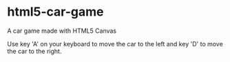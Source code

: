 # html5-car-game
A car game made with HTML5 Canvas

Use key 'A' on your keyboard to move the car to the left and key 'D' to move the car to the right.
